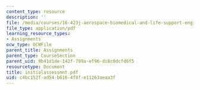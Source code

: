 ```yaml
---
content_type: resource
description: ''
file: /media/courses/16-423j-aerospace-biomedical-and-life-support-engineering-spring-2006/c4bc152fad54b6164f8fe11263aeaa3f_initialassessmnt.pdf
file_type: application/pdf
learning_resource_types:
- Assignments
ocw_type: OCWFile
parent_title: Assignments
parent_type: CourseSection
parent_uid: 9b41d1de-142f-799a-ef96-dc8c0dcfd6f5
resourcetype: Document
title: initialassessmnt.pdf
uid: c4bc152f-ad54-b616-4f8f-e11263aeaa3f
---
```

